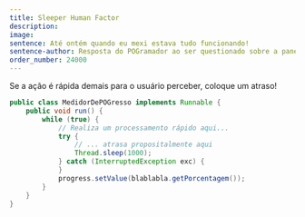 ```yaml
---
title: Sleeper Human Factor
description: 
image: 
sentence: Até ontém quando eu mexi estava tudo funcionando!
sentence-author: Resposta do POGramador ao ser questionado sobre a pane geral no sistema
order_number: 24000
---
```

Se a ação é rápida demais para o usuário perceber, coloque um atraso!

```java
public class MedidorDePOGresso implements Runnable {
    public void run() {
        while (true) {
            // Realiza um processamento rápido aqui...
            try {
                // ... atrasa propositalmente aqui
                Thread.sleep(1000);
            } catch (InterruptedException exc) {
            }
            progress.setValue(blablabla.getPorcentagem());
        }
    }
}
```
